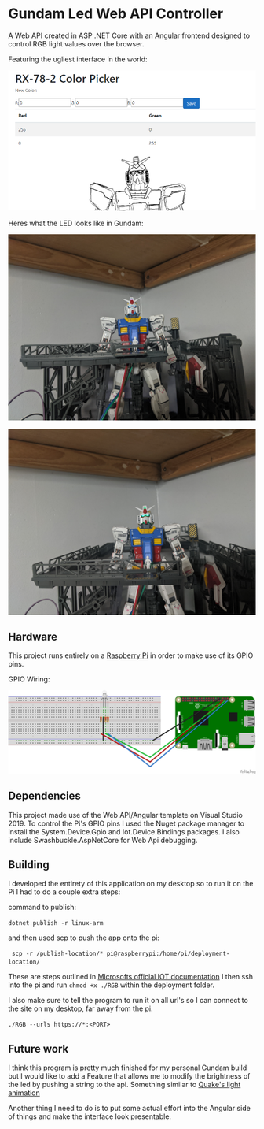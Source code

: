 # Gundam Led Web API Controller

A Web API created in ASP .NET Core with an Angular frontend designed to control RGB light values over the browser.

Featuring the ugliest interface in the world:

![interface](/images/interface.png)

Heres what the LED looks like in Gundam:

![white](/images/white.png)

![green](/images/green.png)

## Hardware
This project runs entirely on a [Raspberry Pi](https://www.raspberrypi.org/) in order to make use of its GPIO pins.

GPIO Wiring:

![fritzing](/images/fritzingsketch.png)

## Dependencies
This project made use of the Web API/Angular template on Visual Studio 2019.
To control the Pi's GPIO pins I used the Nuget package manager to install the System.Device.Gpio and Iot.Device.Bindings packages. I also include Swashbuckle.AspNetCore for Web Api debugging.

## Building
I developed the entirety of this application on my desktop so to run it on the Pi I had to do a couple extra steps:

command to publish:

 ```dotnet publish -r linux-arm ```

and then used scp to push the app onto the pi:

``` scp -r /publish-location/* pi@raspberrypi:/home/pi/deployment-location/```

These are steps outlined in [Microsofts official IOT documentation](https://docs.microsoft.com/en-us/dotnet/iot/deployment)
I then ssh into the pi and run ```chmod +x ./RGB``` within the deployment folder.

I also make sure to tell the program to run it on all url's so I can connect to the site on my desktop, far away from the pi.

```./RGB --urls https://*:<PORT> ```

## Future work
I think this program is pretty much finished for my personal Gundam build but I would like to add a Feature that allows me to modify the brightness of the led by pushing a string to the api. Something similar to [Quake's light animation](https://github.com/id-Software/Quake/blob/bf4ac424ce754894ac8f1dae6a3981954bc9852d/qw-qc/world.qc#L328-L372)

Another thing I need to do is to put some actual effort into the Angular side of things and make the interface look presentable.